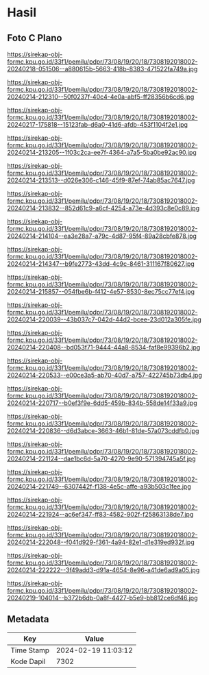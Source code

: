 # Hasil

## Foto C Plano

https://sirekap-obj-formc.kpu.go.id/33f1/pemilu/pdpr/73/08/19/20/18/7308192018002-20240218-051506--a880615b-5663-418b-8383-471522fa749a.jpg

https://sirekap-obj-formc.kpu.go.id/33f1/pemilu/pdpr/73/08/19/20/18/7308192018002-20240214-212310--50f0237f-40c4-4e0a-abf5-ff28356b6cd6.jpg

https://sirekap-obj-formc.kpu.go.id/33f1/pemilu/pdpr/73/08/19/20/18/7308192018002-20240217-175818--15123fab-d6a0-41d6-afdb-453f1104f2e1.jpg

https://sirekap-obj-formc.kpu.go.id/33f1/pemilu/pdpr/73/08/19/20/18/7308192018002-20240214-213205--1f03c2ca-ee7f-4364-a7a5-5ba0be92ac90.jpg

https://sirekap-obj-formc.kpu.go.id/33f1/pemilu/pdpr/73/08/19/20/18/7308192018002-20240214-213513--d026e306-c146-45f9-87ef-74ab85ac7647.jpg

https://sirekap-obj-formc.kpu.go.id/33f1/pemilu/pdpr/73/08/19/20/18/7308192018002-20240214-213832--852d61c9-a6cf-4254-a73e-4d393c8e0c89.jpg

https://sirekap-obj-formc.kpu.go.id/33f1/pemilu/pdpr/73/08/19/20/18/7308192018002-20240214-214104--ea3e28a7-a79c-4d87-95f4-89a28cbfe878.jpg

https://sirekap-obj-formc.kpu.go.id/33f1/pemilu/pdpr/73/08/19/20/18/7308192018002-20240214-214347--b9fe2773-43dd-4c9c-8461-311167f80627.jpg

https://sirekap-obj-formc.kpu.go.id/33f1/pemilu/pdpr/73/08/19/20/18/7308192018002-20240214-215857--054fbe6b-f412-4e57-8530-8ec75cc77ef4.jpg

https://sirekap-obj-formc.kpu.go.id/33f1/pemilu/pdpr/73/08/19/20/18/7308192018002-20240214-220039--43b037c7-042d-44d2-bcee-23d012a305fe.jpg

https://sirekap-obj-formc.kpu.go.id/33f1/pemilu/pdpr/73/08/19/20/18/7308192018002-20240214-220408--bd053f71-9444-44a8-8534-faf8e99396b2.jpg

https://sirekap-obj-formc.kpu.go.id/33f1/pemilu/pdpr/73/08/19/20/18/7308192018002-20240214-220533--e00ce3a5-ab70-40d7-a757-422745b73db4.jpg

https://sirekap-obj-formc.kpu.go.id/33f1/pemilu/pdpr/73/08/19/20/18/7308192018002-20240214-220717--b0ef3f9e-6dd5-459b-834b-558de14f33a9.jpg

https://sirekap-obj-formc.kpu.go.id/33f1/pemilu/pdpr/73/08/19/20/18/7308192018002-20240214-220836--d6d3abce-3663-46b1-81de-57a073cddfb0.jpg

https://sirekap-obj-formc.kpu.go.id/33f1/pemilu/pdpr/73/08/19/20/18/7308192018002-20240214-221124--dae1bc6d-5a70-4270-9e90-571394745a5f.jpg

https://sirekap-obj-formc.kpu.go.id/33f1/pemilu/pdpr/73/08/19/20/18/7308192018002-20240214-221749--6307442f-f138-4e5c-affe-a93b503c1fee.jpg

https://sirekap-obj-formc.kpu.go.id/33f1/pemilu/pdpr/73/08/19/20/18/7308192018002-20240214-221924--ac6ef347-ff83-4582-902f-f25863138de7.jpg

https://sirekap-obj-formc.kpu.go.id/33f1/pemilu/pdpr/73/08/19/20/18/7308192018002-20240214-222048--f041d929-f361-4a94-82e1-d1e319ed932f.jpg

https://sirekap-obj-formc.kpu.go.id/33f1/pemilu/pdpr/73/08/19/20/18/7308192018002-20240214-222222--3f49add3-d91a-4654-8e96-a41de6ad9a05.jpg

https://sirekap-obj-formc.kpu.go.id/33f1/pemilu/pdpr/73/08/19/20/18/7308192018002-20240219-104014--b372b6db-0a8f-4427-b5e9-bb812ce6df46.jpg


## Metadata

| Key        | Value               |
| ---------- | ------------------- |
| Time Stamp | 2024-02-19 11:03:12 |
| Kode Dapil | 7302                |



